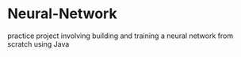 # Neural-Network
practice project involving building and training a neural network from scratch using Java
